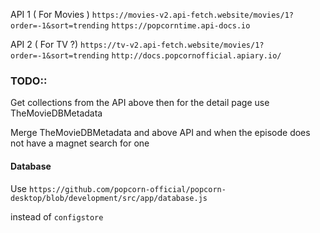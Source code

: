 
API 1 ( For Movies )
`https://movies-v2.api-fetch.website/movies/1?order=-1&sort=trending`
`https://popcorntime.api-docs.io`

API 2 ( For TV ?)
`https://tv-v2.api-fetch.website/movies/1?order=-1&sort=trending`
`http://docs.popcornofficial.apiary.io/`


### TODO::
Get collections from the API above then for the detail page use TheMovieDBMetadata

Merge TheMovieDBMetadata and above API and when the episode does not have a magnet search for one



#### Database
Use `https://github.com/popcorn-official/popcorn-desktop/blob/development/src/app/database.js`

instead of `configstore`
